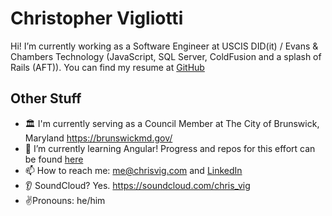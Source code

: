 # Christopher Vigliotti

Hi!  I’m currently working as a Software Engineer at USCIS DID(it) / Evans & Chambers Technology (JavaScript, SQL Server, ColdFusion and a splash of Rails (AFT)).  You can find my resume at [GitHub](https://gist.github.com/christophervigliotti/bb4cd6312bd7a8459cff3412f33c71f9) 

## Other Stuff

- 🏛️ I'm currently serving as a Council Member at The City of Brunswick, Maryland https://brunswickmd.gov/
- 🌱 I’m currently learning Angular!  Progress and repos for this effort can be found [here](https://gist.github.com/christophervigliotti/92e5b3b93cbe9d630d8e9d81b7eb6636) 
- 📫 How to reach me: [me@chrisvig.com](mailto:me@chrisvig.com) and [LinkedIn](https://www.linkedin.com/in/christophervigliotti)
- 👂 SoundCloud? Yes. https://soundcloud.com/chris_vig 
- ✌️Pronouns: he/him
